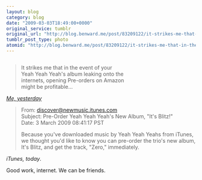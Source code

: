 ```yaml
---
layout: blog
category: blog
date: "2009-03-03T18:49:00+0000"
original_service: tumblr
original_url: "http://blog.benward.me/post/83209122/it-strikes-me-that-in-the-event-of-your-yeah"
tumblr_post_type: photo
atomid: "http://blog.benward.me/post/83209122/it-strikes-me-that-in-the-event-of-your-yeah"
---
```

<figure class="photo">
  <img src="http://benward.me/res/tumblr/media/83209122/0.jpg" alt="">
</figure>

> It strikes me that in the event of your<br>
> Yeah Yeah Yeah's album leaking onto the<br>
> internets, opening Pre-orders on Amazon<br>
> might be profitable…

<cite><a href='http://twitter.com/BenWard/status/1271728056'>Me, yesterday</a></cite>

> From: 	discover@newmusic.itunes.com<br>
> Subject: 	Pre-Order Yeah Yeah Yeah's New Album, "It's Blitz!"<br>
> Date: 	3 March 2009 08:41:17 PST<br>
>
> Because you've downloaded music by Yeah Yeah Yeahs from iTunes, we thought 
> you'd like to know you can pre-order the trio's new album, It's Blitz, and get the 
> track, "Zero," immediately.

<cite>iTunes, today</cite>.

Good work, internet. We can be friends.